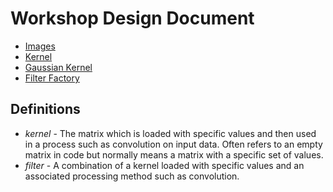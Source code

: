 # Workshop Design Document

 - [Images](design/images.md)
 - [Kernel](design/kernel.md)
 - [Gaussian Kernel](design/gaussian_kernel.md)
 - [Filter Factory](design/filter_factory.md)

## Definitions

 - *kernel* - The matrix which is loaded with specific values and then used
     in a process such as convolution on input data. Often refers to an empty
     matrix in code but normally means a matrix with a specific set of values.
 - *filter* - A combination of a kernel loaded with specific values and an
     associated processing method such as convolution.
